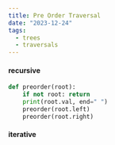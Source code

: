 ```yaml
---
title: Pre Order Traversal
date: "2023-12-24"
tags:
  - trees
  - traversals
---
```


#### recursive

```python
def preorder(root):
    if not root: return
    print(root.val, end=" ")
    preorder(root.left)
    preorder(root.right)
```

#### iterative

